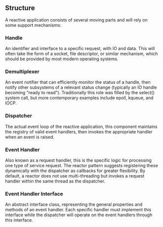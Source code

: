 ## Structure

A reactive application consists of several moving parts and will rely on some support mechanisms:

### Handle

An identifier and interface to a specific request, with IO and data. This will often take the form of a socket, file descriptor, or similar mechanism, which should be provided by most modern operating systems.

### Demultiplexer

An event notifier that can efficiently monitor the status of a handle, then notify other subsystems of a relevant status change (typically an IO handle becoming "ready to read"). Traditionally this role was filled by the select() system call, but more contemporary examples include epoll, kqueue, and IOCP.

### Dispatcher
The actual event loop of the reactive application, this component maintains the registry of valid event handlers, then invokes the appropriate handler when an event is raised.

### Event Handler

Also known as a request handler, this is the specific logic for processing one type of service request. The reactor pattern suggests registering these dynamically with the dispatcher as callbacks for greater flexibility. By default, a reactor does not use multi-threading but invokes a request handler within the same thread as the dispatcher.

### Event Handler Interface
An abstract interface class, representing the general properties and methods of an event handler. Each specific handler must implement this interface while the dispatcher will operate on the event handlers through this interface.
